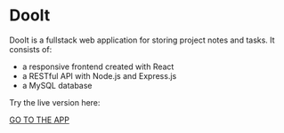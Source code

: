 # DooIt

DooIt is a fullstack web application for storing project notes and tasks. It consists of:

* a responsive frontend created with React
* a RESTful API with Node.js and Express.js
* a MySQL database

Try the live version here:

[GO TO THE APP](https://teapod.dev/todo-list/)


